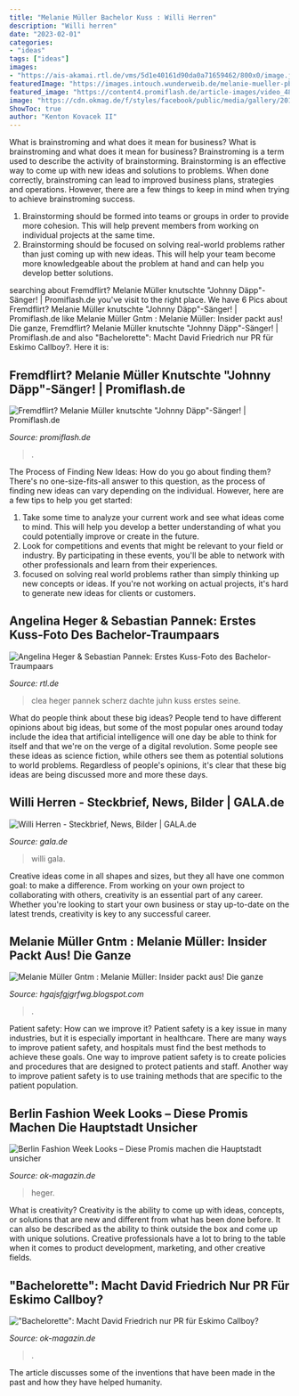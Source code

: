 ```yaml
---
title: "Melanie Müller Bachelor Kuss : Willi Herren"
description: "Willi herren"
date: "2023-02-01"
categories:
- "ideas"
tags: ["ideas"]
images:
- "https://ais-akamai.rtl.de/vms/5d1e40161d90da0a71659462/800x0/image.jpg"
featuredImage: "https://images.intouch.wunderweib.de/melanie-mueller-pbb-2,id=e04fcc8d,b=intouch,w=1335,rm=sk.jpeg"
featured_image: "https://content4.promiflash.de/article-images/video_480/melanie-mueller-bei-einem-auftritt-im-bierkoenig.jpg"
image: "https://cdn.okmag.de/f/styles/facebook/public/media/gallery/2017/05/31/die-bachelorette-alle-20-kandidaten_0.jpg"
ShowToc: true
author: "Kenton Kovacek II"
---
```



What is brainstroming and what does it mean for business?
What is brainstroming and what does it mean for business?
Brainstroming is a term used to describe the activity of brainstorming. Brainstorming is an effective way to come up with new ideas and solutions to problems. When done correctly, brainstroming can lead to improved business plans, strategies and operations. However, there are a few things to keep in mind when trying to achieve brainstroming success.

1) Brainstorming should be formed into teams or groups in order to provide more cohesion. This will help prevent members from working on individual projects at the same time.
2) Brainstorming should be focused on solving real-world problems rather than just coming up with new ideas. This will help your team become more knowledgeable about the problem at hand and can help you develop better solutions.

	

		
searching about Fremdflirt? Melanie Müller knutschte &quot;Johnny Däpp&quot;-Sänger! | Promiflash.de you've visit to the right place. We have 6 Pics about Fremdflirt? Melanie Müller knutschte &quot;Johnny Däpp&quot;-Sänger! | Promiflash.de like Melanie Müller Gntm : Melanie Müller: Insider packt aus! Die ganze, Fremdflirt? Melanie Müller knutschte &quot;Johnny Däpp&quot;-Sänger! | Promiflash.de and also &quot;Bachelorette&quot;: Macht David Friedrich nur PR für Eskimo Callboy?. Here it is:
		
    
## Fremdflirt? Melanie Müller Knutschte &quot;Johnny Däpp&quot;-Sänger! | Promiflash.de

<img loading=lazy src="https://content4.promiflash.de/article-images/video_480/melanie-mueller-bei-einem-auftritt-im-bierkoenig.jpg" onerror="this.onerror=null;this.src='https://tse1.mm.bing.net/th?id=OIP.wUDpBL_taKvIg7L83PhgnQHaEK&amp;pid=15.1';" alt="Fremdflirt? Melanie Müller knutschte &quot;Johnny Däpp&quot;-Sänger! | Promiflash.de">

_Source: promiflash.de_

>. 

	

The Process of Finding New Ideas: How do you go about finding them?
There's no one-size-fits-all answer to this question, as the process of finding new ideas can vary depending on the individual. However, here are a few tips to help you get started: 
1. Take some time to analyze your current work and see what ideas come to mind. This will help you develop a better understanding of what you could potentially improve or create in the future. 
2. Look for competitions and events that might be relevant to your field or industry. By participating in these events, you'll be able to network with other professionals and learn from their experiences. 
3. focused on solving real world problems rather than simply thinking up new concepts or ideas. If you're not working on actual projects, it's hard to generate new ideas for clients or customers. 

    
## Angelina Heger &amp; Sebastian Pannek: Erstes Kuss-Foto Des Bachelor-Traumpaars

<img loading=lazy src="https://ais-akamai.rtl.de/vms/5d1e40161d90da0a71659462/800x0/image.jpg" onerror="this.onerror=null;this.src='https://tse2.mm.bing.net/th?id=OIP.bYPhFpTzWHlNEQP8pdgMVwHaEK&amp;pid=15.1';" alt="Angelina Heger &amp; Sebastian Pannek: Erstes Kuss-Foto des Bachelor-Traumpaars">

_Source: rtl.de_

>clea heger pannek scherz dachte juhn kuss erstes seine. 

	

What do people think about these big ideas?
People tend to have different opinions about big ideas, but some of the most popular ones around today include the idea that artificial intelligence will one day be able to think for itself and that we're on the verge of a digital revolution. Some people see these ideas as science fiction, while others see them as potential solutions to world problems. Regardless of people's opinions, it's clear that these big ideas are being discussed more and more these days.

    
## Willi Herren - Steckbrief, News, Bilder | GALA.de

<img loading=lazy src="https://image.gala.de/21429284/2x3-220-330/ef70b06ebdd6c2b0b98cb018e53512ca/Hr/pbb-will-evelyn-bett3.jpg" onerror="this.onerror=null;this.src='https://tse4.mm.bing.net/th?id=OIP.iwBcpMorw_Sc20qvVVNCrQAAAA&amp;pid=15.1';" alt="Willi Herren - Steckbrief, News, Bilder | GALA.de">

_Source: gala.de_

>willi gala. 

	

Creative ideas come in all shapes and sizes, but they all have one common goal: to make a difference. From working on your own project to collaborating with others, creativity is an essential part of any career. Whether you're looking to start your own business or stay up-to-date on the latest trends, creativity is key to any successful career.

    
## Melanie Müller Gntm : Melanie Müller: Insider Packt Aus! Die Ganze

<img loading=lazy src="https://images.intouch.wunderweib.de/melanie-mueller-pbb-2,id=e04fcc8d,b=intouch,w=1335,rm=sk.jpeg" onerror="this.onerror=null;this.src='https://tse4.mm.bing.net/th?id=OIP.eeL0vmnJctFbq9dHXkvoVAHaEK&amp;pid=15.1';" alt="Melanie Müller Gntm : Melanie Müller: Insider packt aus! Die ganze">

_Source: hgajsfgjgrfwg.blogspot.com_

>. 

	

Patient safety: How can we improve it?
Patient safety is a key issue in many industries, but it is especially important in healthcare. There are many ways to improve patient safety, and hospitals must find the best methods to achieve these goals. One way to improve patient safety is to create policies and procedures that are designed to protect patients and staff. Another way to improve patient safety is to use training methods that are specific to the patient population.

    
## Berlin Fashion Week Looks – Diese Promis Machen Die Hauptstadt Unsicher

<img loading=lazy src="https://cdn.okmag.de/f/styles/facebook/public/media/gallery/2017/07/05/berlin-fashion-week-juli-2017-angelina-heger.jpg" onerror="this.onerror=null;this.src='https://tse4.mm.bing.net/th?id=OIP.o2bjOKzD266LHbPFYstyhwHaEK&amp;pid=15.1';" alt="Berlin Fashion Week Looks – Diese Promis machen die Hauptstadt unsicher">

_Source: ok-magazin.de_

>heger. 

	

What is creativity?
Creativity is the ability to come up with ideas, concepts, or solutions that are new and different from what has been done before. It can also be described as the ability to think outside the box and come up with unique solutions. Creative professionals have a lot to bring to the table when it comes to product development, marketing, and other creative fields.

    
## &quot;Bachelorette&quot;: Macht David Friedrich Nur PR Für Eskimo Callboy?

<img loading=lazy src="https://cdn.okmag.de/f/styles/facebook/public/media/gallery/2017/05/31/die-bachelorette-alle-20-kandidaten_0.jpg" onerror="this.onerror=null;this.src='https://tse3.mm.bing.net/th?id=OIP.HER09jus5tLoaK5DuaZeYQHaEK&amp;pid=15.1';" alt="&quot;Bachelorette&quot;: Macht David Friedrich nur PR für Eskimo Callboy?">

_Source: ok-magazin.de_

>. 

	

The article discusses some of the inventions that have been made in the past and how they have helped humanity.


